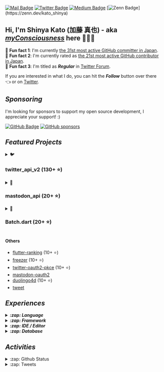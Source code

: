 [![Mail Badge](https://img.shields.io/badge/contact@shinyakato.dev-c14438?style=flat&logo=Gmail&logoColor=white&link=mailto:contact@shinyakato.dev)](mailto:contact@shinyakato.dev)
[![Twitter Badge](https://img.shields.io/badge/-@realshinyakato-1ca0f1?style=flat&labelColor=1ca0f1&logo=twitter&logoColor=white&link=https://twitter.com/realshinyakato)](https://twitter.com/realshinyakato)
[![Medium Badge](https://img.shields.io/badge/-@kato.shinya.dev-000000?style=flat&labelColor=000000&logo=medium&logoColor=white&link=https://medium.com/@kato.shinya.dev)](https://medium.com/@kato.shinya.dev)
[![Zenn Badge](https://img.shields.io/badge/-@kato_shinya-1ca0f1?style=flat&labelColor=1ca0f1&logo=zenn&logoColor=white&link=[https://medium.com/@kato.shinya.dev](https://zenn.dev/kato_shinya))](https://zenn.dev/kato_shinya)

## Hi, I'm Shinya Kato (加藤 真也) - aka [**_myConsciousness_**](https://github.com/myConsciousness/) here 👋👨‍💻

<!-- MY-RANK-IN-GITHUB:START - Do not remove or modify this section -->

🤖 **Fun fact 1**: I'm currently [the 31st most active GitHub committer in Japan](https://commits.top/japan.html).</br>
🤖 **Fun fact 2**: I'm currently rated as [the 21st most active GitHub contributor in Japan](https://commits.top/japan_public.html).</br>
🤖 **Fun fact 3**: I'm titled as **_Regular_** in [Twitter Forum](https://twittercommunity.com/u/kato_shinya/summary).

<!-- MY-RANK-IN-GITHUB:END -->

If you are interested in what I do, you can hit the **_Follow_** button over there 👈 or on [Twitter](https://twitter.com/realshinyakato).

## **_Sponsoring_**

I'm looking for sponsors to support my open source development, I appreciate your support! :)

[![GitHub Badge](https://img.shields.io/badge/Github%20Sponsor-orange?style=for-the-badge&logo=github&logoColor=white)](https://github.com/sponsors/myConsciousness)
[![GitHub sponsors](https://img.shields.io/github/sponsors/myConsciousness?color=orange&style=for-the-badge)](https://github.com/sponsors/myConsciousness)

## **_Featured Projects_**

<details>
  <summary>🐦 <b><h3>twitter_api_v2 (130+ ⭐)</h3></b></summary>
  <div>
    <p align="center">
      <a href="https://github.com/twitter-dart/twitter-api-v2">
        <img alt="twitter_api_v2" width="500px" src="https://user-images.githubusercontent.com/13072231/199728866-202b9742-d58e-4667-b046-e8096efd2339.png">
      </a>
    </p>
  </div>

  <h4><b>Highlights</b> ✨</h4>

✅ The **wrapper library** for **[Twitter API v2.0](https://developer.twitter.com/en/docs/twitter-api)**. </br>
✅ **Easily integrates** with the **Dart** & **Flutter** apps. </br>
✅ Provides response objects with a **guaranteed safe types.** </br>
✅ Supports **[all endpoints](https://developer.twitter.com/en/docs/api-reference-index)**. </br>
✅ Support **all request parameters and response fields**.</br>
✅ Supports **high-performance streaming** endpoints. </br>
✅ Supports **[expansions](https://developer.twitter.com/en/docs/twitter-api/expansions)** and **[fields](https://developer.twitter.com/en/docs/twitter-api/fields)** features. </br>
✅ **Well documented** and **well tested**.</br>
✅ Supports the powerful **automatic retry**.</br>
✅ Supports for **large media uploads** (image, gif, video).</br>
✅ Supports **safe and powerful paging** feature.

- [Repository](https://github.com/twitter-dart/twitter-api-v2)
- [Pub.dev](https://pub.dev/packages/twitter_api_v2)

</details>

<details>
  <summary>🦣 <b><h3>mastodon_api (20+ ⭐)</h3></b></summary>
  <div>
    <p align="center">
      <a href="https://github.com/mastodon-dart/mastodon-api">
        <img alt="twitter_api_v2" width="500px" src="https://user-images.githubusercontent.com/13072231/202892481-5b9c8a39-ef55-4dca-a912-e298beb635ca.png">
      </a>
    </p>
  </div>

  <h4><b>Highlights</b> ✨</h4>

✅ The **wrapper library** for **[Mastodon API](https://docs.joinmastodon.org/client/intro/)**. </br>
✅ **Easily integrates** with the **Dart** & **Flutter** apps. </br>
✅ Provides response objects with a **guaranteed safe types.** </br>
✅ **Well documented** and **well tested**.</br>
✅ Supports **v1 and v2 endpoints**.</br>
✅ Supports the powerful **automatic retry**.</br>

- [Repository](https://github.com/mastodon-dart/mastodon-api)
- [Pub.dev](https://pub.dev/packages/mastodon_api)

</details>

<details>
  <summary>🚀 <b><h3>Batch.dart (20+ ⭐)</h3></b></summary>
  <div>
    <p align="center">
      <a href="https://github.com/batch-dart/batch.dart">
        <img alt="batch" width="300px" src="https://user-images.githubusercontent.com/13072231/157616062-6208b014-e104-49f4-8227-b491b7ef6d42.png">
      </a>
    </p>
  </div>

  <h4><b>Highlights</b> ✨</h4>

✅ **Job Scheduling Framework** running on **Dart VM**. </br>
✅ **Easily schedules** with a combination of **Job**, **Step**, and **Task**. </br>
✅ Supports **job scheduling in [Cron](https://en.wikipedia.org/wiki/Cron)** format. </br>
✅ Supports **convenient logging functions** as a standard. </br>
✅ Supports the **parallel processing**. </br>
✅ Supports **conditional branching** of schedules. </br>
✅ Supports the **customizable retry feature**.

- [Repository](https://github.com/batch-dart/batch.dart)
- [Pub.dev](https://pub.dev/packages/batch)

</details>

#### Others

- [flutter-ranking](https://github.com/myConsciousness/flutter-ranking) (10+ ⭐)
- [freezer](https://github.com/myConsciousness/freezer) (10+ ⭐)
- [twitter-oauth2-pkce](https://github.com/twitter-dart/twitter-oauth2-pkce) (10+ ⭐)
- [mastodon-oauth2](https://github.com/mastodon-dart/mastodon-oauth2)
- [duolingo4d](https://github.com/duolingo-dart/duolingo4d) (10+ ⭐)
- [tweet](https://github.com/dart-actions/tweet)

## **_Experiences_**

<details>
  <summary><b><em>:zap: Language</em></b></summary>

![C](https://img.shields.io/badge/c-%2300599C.svg?style=for-the-badge&logo=c&logoColor=white)
![C++](https://img.shields.io/badge/c++-%2300599C.svg?style=for-the-badge&logo=c%2B%2B&logoColor=white)
![Go](https://img.shields.io/badge/go-%2300ADD8.svg?style=for-the-badge&logo=go&logoColor=white)
![Java](https://img.shields.io/badge/java-%23ED8B00.svg?style=for-the-badge&logo=java&logoColor=white)
![Kotlin](https://img.shields.io/badge/kotlin-%230095D5.svg?style=for-the-badge&logo=kotlin&logoColor=white)
![Python](https://img.shields.io/badge/python-3670A0?style=for-the-badge&logo=python&logoColor=ffdd54)
![Dart](https://img.shields.io/badge/dart-%230175C2.svg?style=for-the-badge&logo=dart&logoColor=white)
![Apache Groovy](https://img.shields.io/badge/Apache%20Groovy-4298B8.svg?style=for-the-badge&logo=Apache+Groovy&logoColor=white)
![HTML5](https://img.shields.io/badge/html5-%23E34F26.svg?style=for-the-badge&logo=html5&logoColor=white)
![CSS3](https://img.shields.io/badge/css3-%231572B6.svg?style=for-the-badge&logo=css3&logoColor=white)
![JavaScript](https://img.shields.io/badge/javascript-%23323330.svg?style=for-the-badge&logo=javascript&logoColor=%23F7DF1E)
![TypeScript](https://img.shields.io/badge/typescript-%23007ACC.svg?style=for-the-badge&logo=typescript&logoColor=white)
![Markdown](https://img.shields.io/badge/markdown-%23000000.svg?style=for-the-badge&logo=markdown&logoColor=white)

</details>

<details>
  <summary><b><em>:zap: Framework</em></b></summary>

![Flutter](https://img.shields.io/badge/Flutter-%2302569B.svg?style=for-the-badge&logo=Flutter&logoColor=white)
![React Native](https://img.shields.io/badge/react_native-%2320232a.svg?style=for-the-badge&logo=react&logoColor=%2361DAFB)
![Spring](https://img.shields.io/badge/spring-%236DB33F.svg?style=for-the-badge&logo=spring&logoColor=white)
![Thymeleaf](https://img.shields.io/badge/Thymeleaf-%23005C0F.svg?style=for-the-badge&logo=Thymeleaf&logoColor=white)
![.Net](https://img.shields.io/badge/.NET-5C2D91?style=for-the-badge&logo=.net&logoColor=white)
![Bootstrap](https://img.shields.io/badge/bootstrap-%23563D7C.svg?style=for-the-badge&logo=bootstrap&logoColor=white)
![SASS](https://img.shields.io/badge/SASS-hotpink.svg?style=for-the-badge&logo=SASS&logoColor=white)
![jQuery](https://img.shields.io/badge/jquery-%230769AD.svg?style=for-the-badge&logo=jquery&logoColor=white)
![JWT](https://img.shields.io/badge/JWT-black?style=for-the-badge&logo=JSON%20web%20tokens)
![Chart.js](https://img.shields.io/badge/chart.js-F5788D.svg?style=for-the-badge&logo=chart.js&logoColor=white)

</details>

<details>
  <summary><b><em>:zap: IDE / Editor</em></b></summary>

![Visual Studio Code](https://img.shields.io/badge/Visual%20Studio%20Code-0078d7.svg?style=for-the-badge&logo=visual-studio-code&logoColor=white)
![Android Studio](https://img.shields.io/badge/Android%20Studio-3DDC84.svg?style=for-the-badge&logo=android-studio&logoColor=white)
![IntelliJ IDEA](https://img.shields.io/badge/IntelliJIDEA-000000.svg?style=for-the-badge&logo=intellij-idea&logoColor=white)
![Eclipse](https://img.shields.io/badge/Eclipse-FE7A16.svg?style=for-the-badge&logo=Eclipse&logoColor=white)
![Visual Studio](https://img.shields.io/badge/Visual%20Studio-5C2D91.svg?style=for-the-badge&logo=visual-studio&logoColor=white)
![Atom](https://img.shields.io/badge/Atom-%2366595C.svg?style=for-the-badge&logo=atom&logoColor=white)

</details>

<details>
  <summary><b><em>:zap: Database</em></b></summary>

![Oracle](https://img.shields.io/badge/Oracle-F80000?style=for-the-badge&logo=oracle&logoColor=white)
![MySQL](https://img.shields.io/badge/mysql-%2300f.svg?style=for-the-badge&logo=mysql&logoColor=white)
![MongoDB](https://img.shields.io/badge/MongoDB-%234ea94b.svg?style=for-the-badge&logo=mongodb&logoColor=white)
![SQLite](https://img.shields.io/badge/sqlite-%2307405e.svg?style=for-the-badge&logo=sqlite&logoColor=white)

</details>

## **_Activities_**

<details>
  <summary>:zap: Github Status</summary>

[![trophy](https://github-profile-trophy.vercel.app/?username=myConsciousness&theme=gruvbox&include_all_commits=true&count_private=true)](https://github-profile-trophy.vercel.app/?username=myConsciousness&margin-w=15&include_all_commits=true&count_private=true)

<p>
  <img height="180em" src="https://github-readme-streak-stats.herokuapp.com/?user=myConsciousness&layout=compact&theme=gruvbox" alt="myConsciousness" />
</p>

<div>
  <img height="180em" src="https://github-readme-stats.vercel.app/api?username=myConsciousness&count_private=true&theme=gruvbox&show_icons=true&include_all_commits=true&count_private=true"/>
  <img height="180em" src="https://github-readme-stats.vercel.app/api/top-langs/?username=myConsciousness&layout=compact&langs_count=7&theme=gruvbox"/>
</details>

<details>
  <summary>:zap: Tweets</summary>

  <!-- MY-TWEETS:START - Do not remove or modify this section -->
---

> ![Shinya Kato's avatar](https://pbs.twimg.com/profile_images/1606482104619261952/de6LEjdb_normal.jpg)
[Shinya Kato](https://twitter.com/realshinyakato) [@realshinyakato](https://twitter.com/realshinyakato) [2022-12-24T03:40:43.000Z](https://twitter.com/realshinyakato/status/1606495057087172608)
>
> そろそろ #Dart 以外の言語も触っていきたいな〜
>
> [Reply](https://twitter.com/intent/tweet?in_reply_to=1606495057087172608)&emsp;[Retweet](https://twitter.com/intent/retweet?tweet_id=1606495057087172608)&emsp;[Like](https://twitter.com/intent/favorite?tweet_id=1606495057087172608)

---

> ![Shinya Kato's avatar](https://pbs.twimg.com/profile_images/1606482104619261952/de6LEjdb_normal.jpg)
[Shinya Kato](https://twitter.com/realshinyakato) [@realshinyakato](https://twitter.com/realshinyakato) [2022-12-24T03:39:29.000Z](https://twitter.com/realshinyakato/status/1606494747543343104)
>
> @garamlover 自分のプロフィールリロードするだけで等間隔でカウント増えていくので怪しいと思ってました
>
> [Reply](https://twitter.com/intent/tweet?in_reply_to=1606494747543343104)&emsp;[Retweet](https://twitter.com/intent/retweet?tweet_id=1606494747543343104)&emsp;[Like](https://twitter.com/intent/favorite?tweet_id=1606494747543343104)

---

> ![Shinya Kato's avatar](https://pbs.twimg.com/profile_images/1606482104619261952/de6LEjdb_normal.jpg)
[Shinya Kato](https://twitter.com/realshinyakato) [@realshinyakato](https://twitter.com/realshinyakato) [2022-12-24T03:38:19.000Z](https://twitter.com/realshinyakato/status/1606494454357315586)
>
> Twitterのハッシュタグの予測変換バグってない？
>
> [Reply](https://twitter.com/intent/tweet?in_reply_to=1606494454357315586)&emsp;[Retweet](https://twitter.com/intent/retweet?tweet_id=1606494454357315586)&emsp;[Like](https://twitter.com/intent/favorite?tweet_id=1606494454357315586)

---

> ![Shinya Kato's avatar](https://pbs.twimg.com/profile_images/1606482104619261952/de6LEjdb_normal.jpg)
[Shinya Kato](https://twitter.com/realshinyakato) [@realshinyakato](https://twitter.com/realshinyakato) [2022-12-24T03:25:03.000Z](https://twitter.com/realshinyakato/status/1606491113434800130)
>
> 特定の言語がサポートする構文に頼らなければプログラムが書けないのは甘え
>
> [Reply](https://twitter.com/intent/tweet?in_reply_to=1606491113434800130)&emsp;[Retweet](https://twitter.com/intent/retweet?tweet_id=1606491113434800130)&emsp;[Like](https://twitter.com/intent/favorite?tweet_id=1606491113434800130)

---

> ![Shinya Kato's avatar](https://pbs.twimg.com/profile_images/1606482104619261952/de6LEjdb_normal.jpg)
[Shinya Kato](https://twitter.com/realshinyakato) [@realshinyakato](https://twitter.com/realshinyakato) [2022-12-24T03:24:05.000Z](https://twitter.com/realshinyakato/status/1606490869200457728)
>
> #Dart も流行りの構文サポートしようとしてるけど、用途がわからない上に必要性を感じない
>
> [Reply](https://twitter.com/intent/tweet?in_reply_to=1606490869200457728)&emsp;[Retweet](https://twitter.com/intent/retweet?tweet_id=1606490869200457728)&emsp;[Like](https://twitter.com/intent/favorite?tweet_id=1606490869200457728)

---
<!-- MY-TWEETS:END -->
</details>
